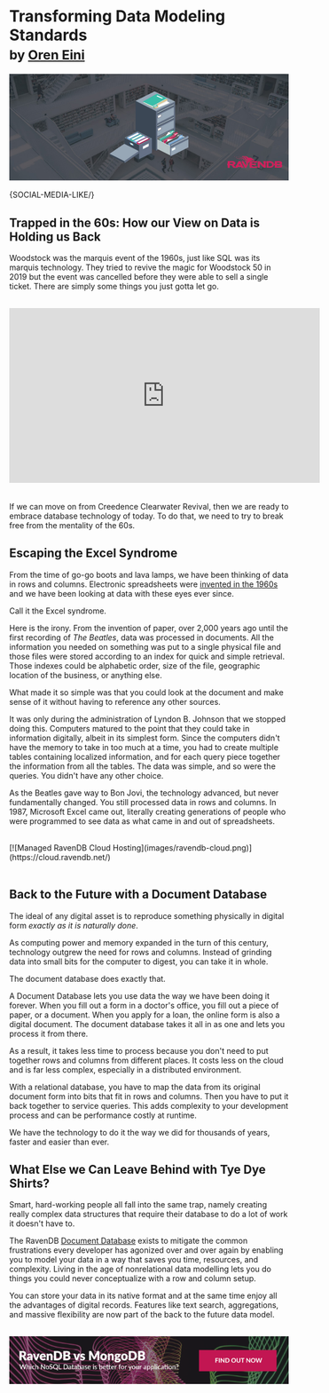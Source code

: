 # Transforming Data Modeling Standards <br/><small>by <a href="mailto:ayende@hibernatingrhinos.com">Oren Eini</a></small>

![How our 1960s View of Data is Holding us Back](images/trapped-in-the-60s-how-our-view-on-data-is-holding-us-back.jpg)

{SOCIAL-MEDIA-LIKE/}

## Trapped in the 60s: How our View on Data is Holding us Back

Woodstock was the marquis event of the 1960s, just like SQL was its marquis technology. They tried to revive the magic for Woodstock 50 in 2019 but the event was cancelled before they were able to sell a single ticket. There are simply some things you just gotta let go.
<br/>
<br/>
<div class="text-center"><iframe width="560" height="315" src="https://www.youtube.com/embed/Aae_RHRptRg" frameborder="0" allow="accelerometer; autoplay; encrypted-media; gyroscope; picture-in-picture" allowfullscreen></iframe></div>
<br/>

If we can move on from Creedence Clearwater Revival, then we are ready to embrace database technology of today. To do that, we need to try to break free from the mentality of the 60s.

## Escaping the Excel Syndrome

From the time of go-go boots and lava lamps, we have been thinking of data in rows and columns. Electronic spreadsheets were <a href="https://en.wikipedia.org/wiki/Spreadsheet" rel="nofollow">invented in the 1960s</a> and we have been looking at data with these eyes ever since.

Call it the Excel syndrome.

Here is the irony. From the invention of paper, over 2,000 years ago until the first recording of *The Beatles*, data was processed in documents. All the information you needed on something was put to a single physical file and those files were stored according to an index for quick and simple retrieval. Those indexes could be alphabetic order, size of the file, geographic location of the business, or anything else.

What made it so simple was that you could look at the document and make sense of it without having to reference any other sources.

It was only during the administration of Lyndon B. Johnson that we stopped doing this. Computers matured to the point that they could take in information digitally, albeit in its simplest form. Since the computers didn't have the memory to take in too much at a time, you had to create multiple tables containing localized information, and for each query piece together the information from all the tables. The data was simple, and so were the queries. You didn't have any other choice.

As the Beatles gave way to Bon Jovi, the technology advanced, but never fundamentally changed. You still processed data in rows and columns. In 1987, Microsoft Excel came out, literally creating generations of people who were programmed to see data as what came in and out of spreadsheets.

<br/>
[![Managed RavenDB Cloud Hosting](images/ravendb-cloud.png)](https://cloud.ravendb.net/)
<br/><br/>

## Back to the Future with a Document Database

The ideal of any digital asset is to reproduce something physically in digital form *exactly as it is naturally done*.

As computing power and memory expanded in the turn of this century, technology outgrew the need for rows and columns. Instead of grinding data into small bits for the computer to digest, you can take it in whole.

The document database does exactly that.

A Document Database lets you use data the way we have been doing it forever. When you fill out a form in a doctor's office, you fill out a piece of paper, or a document. When you apply for a loan, the online form is also a digital document. The document database takes it all in as one and lets you process it from there.

As a result, it takes less time to process because you don't need to put together rows and columns from different places. It costs less on the cloud and is far less complex, especially in a distributed environment.

With a relational database, you have to map the data from its original document form into bits that fit in rows and columns. Then you have to put it back together to service queries. This adds complexity to your development process and can be performance costly at runtime.

We have the technology to do it the way we did for thousands of years, faster and easier than ever.

## What Else we Can Leave Behind with Tye Dye Shirts?

Smart, hard-working people all fall into the same trap, namely creating really complex data structures that require their database to do a lot of work it doesn't have to.

The RavenDB [Document Database](https://ravendb.net) exists to mitigate the common frustrations every developer has agonized over and over again by enabling you to model your data in a way that saves you time, resources, and complexity. Living in the age of nonrelational data modelling lets you do things you could never conceptualize with a row and column setup.

You can store your data in its native format and at the same time enjoy all the advantages of digital records. Features like text search, aggregations, and massive flexibility are now part of the back to the future data model.

<br/>
<div>
    <a href="https://ravendb.net/whitepapers/mongodb-ravendb-best-nosql-open-source-document-database"><img src="images/ravendb-vs-mongodb.png" class="img-responsive m-0-auto" alt="RavenDB vs MongoDB Whitepaper"/></a>
</div>
<br/>